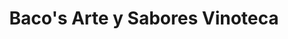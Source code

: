 ---
title: "Baco's Arte y Sabores Vinoteca"
url: /san-rafael/bacos-arte-y-sabores-vinoteca/
shop: Wein
---